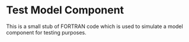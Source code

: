 # Test Model Component

This is a small stub of FORTRAN code which is used to simulate a model component for testing purposes.


